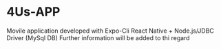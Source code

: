 # 4Us-APP
Movile application developed with Expo-Cli React Native + Node.js/JDBC Driver (MySql DB)
Further information will be added to thi regard
